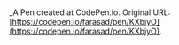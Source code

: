 # 
 _A Pen created at CodePen.io. Original URL: [https://codepen.io/farasad/pen/KXbjyO](https://codepen.io/farasad/pen/KXbjyO).

 